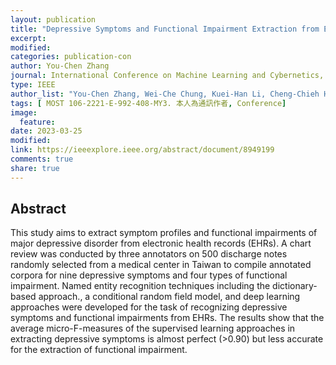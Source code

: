 ```yaml
---
layout: publication
title: "Depressive Symptoms and Functional Impairment Extraction from Electronic Health Records."
excerpt:
modified:
categories: publication-con
author: You-Chen Zhang
journal: International Conference on Machine Learning and Cybernetics, Kobe, Japan.
type: IEEE
author_list: "You-Chen Zhang, Wei-Che Chung, Kuei-Han Li, Cheng-Chieh Huang, Hong-Jie Dai, Chi-Shin Wu, Chian-Jue Kuo, Chu-Hsien Su, Horng-Chang Yang, Chung- Hong Lee, Tyng-Yeu Liang"
tags: [ MOST 106-2221-E-992-408-MY3. 本人為通訊作者, Conference]
image:
  feature:
date: 2023-03-25
modified: 
link: https://ieeexplore.ieee.org/abstract/document/8949199
comments: true
share: true
---
```


## Abstract

This study aims to extract symptom profiles and functional impairments of major depressive disorder from electronic health records (EHRs). A chart review was conducted by three annotators on 500 discharge notes randomly selected from a medical center in Taiwan to compile annotated corpora for nine depressive symptoms and four types of functional impairment. Named entity recognition techniques including the dictionary-based approach., a conditional random field model, and deep learning approaches were developed for the task of recognizing depressive symptoms and functional impairments from EHRs. The results show that the average micro-F-measures of the supervised learning approaches in extracting depressive symptoms is almost perfect (>0.90) but less accurate for the extraction of functional impairment.